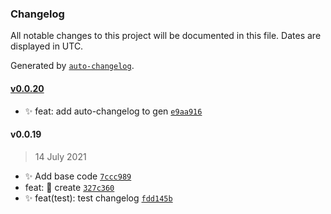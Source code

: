 ### Changelog

All notable changes to this project will be documented in this file. Dates are displayed in UTC.

Generated by [`auto-changelog`](https://github.com/CookPete/auto-changelog).

#### [v0.0.20](https://github.com/weekitmo/vite-vue3/compare/v0.0.19...v0.0.20)

- :sparkles: feat: add auto-changelog to gen [`e9aa916`](https://github.com/weekitmo/vite-vue3/commit/e9aa916b9d0f8dea55f9c51f071ac485eb9dbf63)

#### v0.0.19

> 14 July 2021

- :sparkles: Add base code [`7ccc989`](https://github.com/weekitmo/vite-vue3/commit/7ccc989ad81ecbc919e2dbd613263eb5f3997922)
- feat: :tada: create [`327c360`](https://github.com/weekitmo/vite-vue3/commit/327c360bc556220ebec9c5fbb001ac3bf0d6d5ee)
- :sparkles: feat(test): test changelog [`fdd145b`](https://github.com/weekitmo/vite-vue3/commit/fdd145b134c64f844a38845701b6979c579dda8e)
